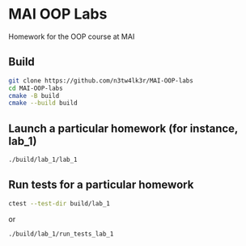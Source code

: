# MAI OOP Labs
Homework for the OOP course at MAI

## Build
```Bash
git clone https://github.com/n3tw4lk3r/MAI-OOP-labs
cd MAI-OOP-labs
cmake -B build
cmake --build build
```

## Launch a particular homework (for instance, lab_1)
```Bash
./build/lab_1/lab_1
```
## Run tests for a particular homework
```Bash
ctest --test-dir build/lab_1
```
or 
```Bash
./build/lab_1/run_tests_lab_1
```
